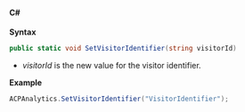 #### C#

**Syntax**

```csharp
public static void SetVisitorIdentifier(string visitorId)
```

* _visitorId_ is the new value for the visitor identifier.

**Example**

```csharp
ACPAnalytics.SetVisitorIdentifier("VisitorIdentifier");
```